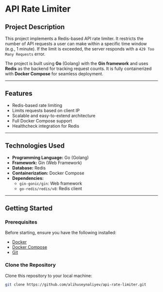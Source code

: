 # API Rate Limiter

## Project Description
This project implements a Redis-based API rate limiter. It restricts the number of API requests a user can make within a specific time window (e.g., 1 minute). If the limit is exceeded, the server responds with a `429 Too Many Requests` error.

The project is built using **Go** (Golang) with the **Gin framework** and uses **Redis** as the backend for tracking request counts. It is fully containerized with **Docker Compose** for seamless deployment.

---

## Features
- Redis-based rate limiting
- Limits requests based on client IP
- Scalable and easy-to-extend architecture
- Full Docker Compose support
- Healthcheck integration for Redis

---

## Technologies Used
- **Programming Language:** Go (Golang)
- **Framework:** Gin (Web Framework)
- **Database:** Redis
- **Containerization:** Docker Compose
- **Dependencies:**
    - `gin-gonic/gin`: Web framework
    - `go-redis/redis/v8`: Redis client

---

## Getting Started

### Prerequisites
Before starting, ensure you have the following installed:
- [Docker](https://www.docker.com/)
- [Docker Compose](https://docs.docker.com/compose/)
- [Git](https://git-scm.com/)

### Clone the Repository
Clone this repository to your local machine:
```bash
git clone https://github.com/alihuseynaliyev/api-rate-limiter.git
